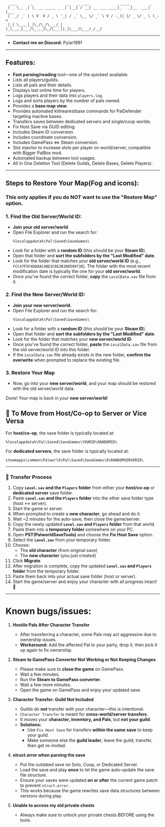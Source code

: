 ```
  ___      _                _    _ ___              _____         _    
 | _ \__ _| |_ __ _____ _ _| |__| / __| __ ___ ____|_   _|__  ___| |___
 |  _/ _` | \ V  V / _ \ '_| / _` \__ \/ _` \ V / -_)| |/ _ \/ _ \ (_-<
 |_| \__,_|_|\_/\_/\___/_| |_\__,_|___/\__,_|\_/\___||_|\___/\___/_/__/

```
---
- **Contact me on Discord:** Pylar1991
---

## Features:

- **Fast parsing/reading** tool—one of the quickest available.  
- Lists all players/guilds.  
- Lists all pals and their details.  
- Displays last online time for players.  
- Logs players and their data into `players.log`.  
- Logs and sorts players by the number of pals owned.  
- Provides a **base map view**.  
- Provides automated killnearestbase commands for PalDefender targeting inactive bases.  
- Transfers saves between dedicated servers and single/coop worlds.  
- Fix Host Save via GUID editing.  
- Includes Steam ID conversion.  
- Includes coordinate conversion.  
- Includes GamePass ⇔ Steam conversion.  
- Slot injector to increase slots per player on world/server, compatible with Bigger PalBox mod.  
- Automated backup between tool usages.
- All in One Deletion Tool (Delete Guilds, Delete Bases, Delete Players).

---

## Steps to Restore Your Map(Fog and icons):

### This only applies if you do NOT want to use the "Restore Map" option.

### 1. Find the Old Server/World ID:
- **Join your old server/world**.
- Open File Explorer and run the search for: 
	```
	%localappdata%\Pal\Saved\SaveGames\
	```
- Look for a folder with a **random ID** (this should be your **Steam ID**).
- Open that folder and **sort the subfolders by the "Last Modified" date**.
- Look for the folder that matches your **old server/world ID** (e.g., `FCC47F5F4DD6AC48D3C0E2B30059973D`). The folder with the most recent modification date is typically the one for your **old server/world**.
- Once you've found the correct folder, **copy** the `LocalData.sav` file from it.

### 2. Find the New Server/World ID:
- **Join your new server/world**.
- Open File Explorer and run the search for: 
	```
	%localappdata%\Pal\Saved\SaveGames\
	```
- Look for a folder with a **random ID** (this should be your **Steam ID**).
- Open that folder and **sort the subfolders by the "Last Modified" date**.
- Look for the folder that matches your **new server/world ID**.
- Once you've found the correct folder, **paste** the `LocalData.sav` file from the old server/world ID into this folder.
- If the `LocalData.sav` file already exists in the new folder, **confirm the overwrite** when prompted to replace the existing file.

### 3. Restore Your Map
- Now, go into your **new server/world**, and your map should be restored with the old server/world data.

Done! Your map is back in your **new server/world**!

## 🔁 To Move from Host/Co-op to Server or Vice Versa

For **host/co-op**, the save folder is typically located at:

```
%localappdata%\Pal\Saved\SaveGames\YOURID\RANDOMID\
```

For **dedicated servers**, the save folder is typically located at:

```
steamapps\common\Palworld\Pal\Saved\SaveGames\0\RANDOMSERVERID\
```

---

### 🧪 Transfer Process

1. Copy **`Level.sav` and the `Players` folder** from either your **host/co-op** or **dedicated server** save folder.
2. Paste **`Level.sav` and the `Players` folder** into the other save folder type (host ↔ server).
3. Start the game or server.
4. When prompted to create a **new character**, go ahead and do it.
5. Wait ~2 minutes for the auto-save, then close the game/server.
6. Copy the newly updated **`Level.sav` and `Players` folder** from that world.
7. Paste them into a **temporary folder** somewhere on your PC.
8. Open **PST(PalworldSaveTools)** and choose the **Fix Host Save** option.
9. Select the **`Level.sav`** from your temporary folder.
10. Choose:
    - The **old character** (from original save)
    - The **new character** (you just created)
11. Click **Migrate**.
12. After migration is complete, copy the updated **`Level.sav` and `Players` folder** from the temporary folder.
13. Paste them back into your actual save folder (host or server).
14. Start the game/server and enjoy your character with all progress intact! 🎉

---

# Known bugs/issues:

1. **Hostile Pals After Character Transfer**  
   - After transferring a character, some Pals may act aggressive due to ownership issues.  
   - **Workaround:** Add the affected Pal to your party, drop it, then pick it up again to fix ownership.

2. **Steam to GamePass Converter Not Working or Not Keeping Changes**  
   - Please make sure to **close the game** on GamePass.  
   - Wait a few minutes.  
   - Run the **Steam to GamePass converter**.  
   - Wait a few more minutes.  
   - Open the game on GamePass and enjoy your updated save.

3. **Character Transfer: Guild Not Included**  
   - Guilds do **not** transfer with your character—this is intentional.  
   - `Character Transfer` is meant for **cross-world/server transfers**.  
   - It moves your **character, inventory, and Pals**, but **not your guild**.  
   - **Solutions:**  
     - Use `Fix Host Save` for transfers **within the same save** to keep your guild.  
     - Make someone else the **guild leader**, leave the guild, transfer, then get re-invited.

4. **struct.error when parsing the save**  
   - Put the outdated save on Solo, Coop, or Dedicated Server.
   - Load the save and play **once** to let the game auto-update the save file structure.  
   - Ensure your saves were updated **on or after** the current game patch to prevent `struct.error`.  
   - This works because the game rewrites save data structures between versions during play.
   
5. **Unable to access my old private chests**
   - Always make sure to unlock your private chests BEFORE using the tools.